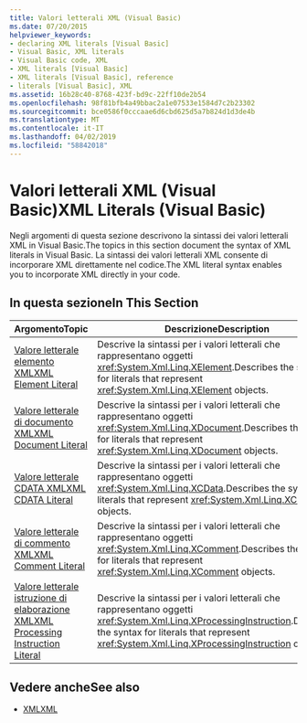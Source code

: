 ```yaml
---
title: Valori letterali XML (Visual Basic)
ms.date: 07/20/2015
helpviewer_keywords:
- declaring XML literals [Visual Basic]
- Visual Basic, XML literals
- Visual Basic code, XML
- XML literals [Visual Basic]
- XML literals [Visual Basic], reference
- literals [Visual Basic], XML
ms.assetid: 16b28c40-8768-423f-bd9c-22ff10de2b54
ms.openlocfilehash: 98f81bfb4a49bbac2a1e07533e1584d7c2b23302
ms.sourcegitcommit: bce0586f0cccaae6d6cbd625d5a7b824d1d3de4b
ms.translationtype: MT
ms.contentlocale: it-IT
ms.lasthandoff: 04/02/2019
ms.locfileid: "58842018"
---
```

# <a name="xml-literals-visual-basic"></a><span data-ttu-id="1a72b-102">Valori letterali XML (Visual Basic)</span><span class="sxs-lookup"><span data-stu-id="1a72b-102">XML Literals (Visual Basic)</span></span>
<span data-ttu-id="1a72b-103">Negli argomenti di questa sezione descrivono la sintassi dei valori letterali XML in Visual Basic.</span><span class="sxs-lookup"><span data-stu-id="1a72b-103">The topics in this section document the syntax of XML literals in Visual Basic.</span></span> <span data-ttu-id="1a72b-104">La sintassi dei valori letterali XML consente di incorporare XML direttamente nel codice.</span><span class="sxs-lookup"><span data-stu-id="1a72b-104">The XML literal syntax enables you to incorporate XML directly in your code.</span></span>  
  
## <a name="in-this-section"></a><span data-ttu-id="1a72b-105">In questa sezione</span><span class="sxs-lookup"><span data-stu-id="1a72b-105">In This Section</span></span>  
  
|<span data-ttu-id="1a72b-106">Argomento</span><span class="sxs-lookup"><span data-stu-id="1a72b-106">Topic</span></span>|<span data-ttu-id="1a72b-107">Descrizione</span><span class="sxs-lookup"><span data-stu-id="1a72b-107">Description</span></span>|  
|-----------|-----------------|  
|[<span data-ttu-id="1a72b-108">Valore letterale elemento XML</span><span class="sxs-lookup"><span data-stu-id="1a72b-108">XML Element Literal</span></span>](../../../visual-basic/language-reference/xml-literals/xml-element-literal.md)|<span data-ttu-id="1a72b-109">Descrive la sintassi per i valori letterali che rappresentano oggetti <xref:System.Xml.Linq.XElement>.</span><span class="sxs-lookup"><span data-stu-id="1a72b-109">Describes the syntax for literals that represent <xref:System.Xml.Linq.XElement> objects.</span></span>|  
|[<span data-ttu-id="1a72b-110">Valore letterale di documento XML</span><span class="sxs-lookup"><span data-stu-id="1a72b-110">XML Document Literal</span></span>](../../../visual-basic/language-reference/xml-literals/xml-document-literal.md)|<span data-ttu-id="1a72b-111">Descrive la sintassi per i valori letterali che rappresentano oggetti <xref:System.Xml.Linq.XDocument>.</span><span class="sxs-lookup"><span data-stu-id="1a72b-111">Describes the syntax for literals that represent <xref:System.Xml.Linq.XDocument> objects.</span></span>|  
|[<span data-ttu-id="1a72b-112">Valore letterale CDATA XML</span><span class="sxs-lookup"><span data-stu-id="1a72b-112">XML CDATA Literal</span></span>](../../../visual-basic/language-reference/xml-literals/xml-cdata-literal.md)|<span data-ttu-id="1a72b-113">Descrive la sintassi per i valori letterali che rappresentano oggetti <xref:System.Xml.Linq.XCData>.</span><span class="sxs-lookup"><span data-stu-id="1a72b-113">Describes the syntax for literals that represent <xref:System.Xml.Linq.XCData> objects.</span></span>|  
|[<span data-ttu-id="1a72b-114">Valore letterale di commento XML</span><span class="sxs-lookup"><span data-stu-id="1a72b-114">XML Comment Literal</span></span>](../../../visual-basic/language-reference/xml-literals/xml-comment-literal.md)|<span data-ttu-id="1a72b-115">Descrive la sintassi per i valori letterali che rappresentano oggetti <xref:System.Xml.Linq.XComment>.</span><span class="sxs-lookup"><span data-stu-id="1a72b-115">Describes the syntax for literals that represent <xref:System.Xml.Linq.XComment> objects.</span></span>|  
|[<span data-ttu-id="1a72b-116">Valore letterale istruzione di elaborazione XML</span><span class="sxs-lookup"><span data-stu-id="1a72b-116">XML Processing Instruction Literal</span></span>](../../../visual-basic/language-reference/xml-literals/xml-processing-instruction-literal.md)|<span data-ttu-id="1a72b-117">Descrive la sintassi per i valori letterali che rappresentano oggetti <xref:System.Xml.Linq.XProcessingInstruction>.</span><span class="sxs-lookup"><span data-stu-id="1a72b-117">Describes the syntax for literals that represent <xref:System.Xml.Linq.XProcessingInstruction> objects.</span></span>|  
  
## <a name="see-also"></a><span data-ttu-id="1a72b-118">Vedere anche</span><span class="sxs-lookup"><span data-stu-id="1a72b-118">See also</span></span>

- [<span data-ttu-id="1a72b-119">XML</span><span class="sxs-lookup"><span data-stu-id="1a72b-119">XML</span></span>](../../../visual-basic/programming-guide/language-features/xml/index.md)
